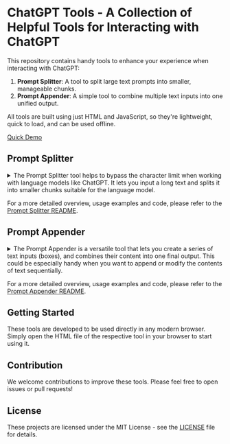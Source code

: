 # ChatGPT Tools - A Collection of Helpful Tools for Interacting with ChatGPT

This repository contains handy tools to enhance your experience when interacting with ChatGPT:

1. **Prompt Splitter**: A tool to split large text prompts into smaller, manageable chunks.
2. **Prompt Appender**: A simple tool to combine multiple text inputs into one unified output.

All tools are built using just HTML and JavaScript, so they're lightweight, quick to load, and can be used offline.

[Quick Demo](https://ipromptai2.wpimplementer.com/)

## Prompt Splitter

<details closed>
<summary>The Prompt Splitter tool helps to bypass the character limit when working with language models like ChatGPT. It lets you input a long text and splits it into smaller chunks suitable for the language model.</summary>

### Key Features

- Split long text prompts into smaller chunks
- Set custom character count for each chunk
- Useful instruction guide provided for communicating the process to ChatGPT

### Usage Examples

The tool can be utilized in numerous scenarios such as:

- Sending a large document to ChatGPT for summarization
- Processing a long list of items through ChatGPT
- Running a lengthy narrative through ChatGPT for story generation

</details>

For a more detailed overview, usage examples and code, please refer to the [Prompt Splitter README](./Prompt-Splitter/README.md).

## Prompt Appender


<details closed>
<summary>The Prompt Appender is a versatile tool that lets you create a series of text inputs (boxes), and combines their content into one final output. This could be especially handy when you want to append or modify the contents of text sequentially.</summary>

### Key Features

- Add or remove text boxes dynamically
- Combine the contents of all text boxes into one final output
- A handy tool for content generation and customization

### Usage Examples

- **Customized Cover Letters**: Create a general cover letter template and add specific details for each job description in subsequent boxes to generate tailored cover letters for each job application.
- **Review Generator**: Write a general review structure and add unique aspects of each item in subsequent boxes to generate comprehensive and customized reviews.

</details>

For a more detailed overview, usage examples and code, please refer to the [Prompt Appender README](./Prompt-Appender/README.md).

## Getting Started

These tools are developed to be used directly in any modern browser. Simply open the HTML file of the respective tool in your browser to start using it.

## Contribution

We welcome contributions to improve these tools. Please feel free to open issues or pull requests!

## License

These projects are licensed under the MIT License - see the [LICENSE](LICENSE) file for details.
